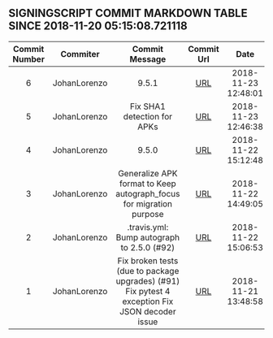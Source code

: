 ## SIGNINGSCRIPT COMMIT MARKDOWN TABLE SINCE 2018-11-20 05:15:08.721118

| Commit Number | Commiter | Commit Message | Commit Url | Date | 
|:---:|:----:|:----------------------------------:|:------:|:----:| 
|6|JohanLorenzo|9.5.1|[URL](https://github.com/mozilla-releng/signingscript/commit/c15e3121714bef54103d4d7b126b470054b79d39)|2018-11-23 12:48:01
|5|JohanLorenzo|Fix SHA1 detection for APKs|[URL](https://github.com/mozilla-releng/signingscript/commit/57943a9e24a28ecdfc74062a9adc523288d557e0)|2018-11-23 12:46:38
|4|JohanLorenzo|9.5.0|[URL](https://github.com/mozilla-releng/signingscript/commit/02621783091e6139d313b7ef27a33314f9e1b596)|2018-11-22 15:12:48
|3|JohanLorenzo|Generalize APK format to  Keep autograph_focus for migration purpose|[URL](https://github.com/mozilla-releng/signingscript/commit/75e15a0b743977c70e1b2ad1651d267706063f02)|2018-11-22 14:49:05
|2|JohanLorenzo|.travis.yml: Bump autograph to 2.5.0 (#92)|[URL](https://github.com/mozilla-releng/signingscript/commit/81021996e7a62075f4572b89e8bd246cc2ae918d)|2018-11-22 15:06:53
|1|JohanLorenzo|Fix broken tests (due to package upgrades) (#91)    Fix pytest 4 exception    Fix JSON decoder issue|[URL](https://github.com/mozilla-releng/signingscript/commit/c76359c8895aa65fd3d0233039a242f9e088eed8)|2018-11-21 13:48:58


